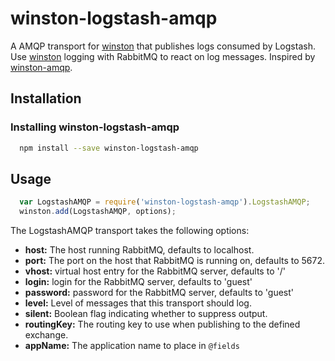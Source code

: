 # winston-logstash-amqp

A AMQP transport for [winston][0] that publishes logs consumed by Logstash.
Use [winston][0] logging with RabbitMQ to react on log messages.
Inspired by [winston-amqp][1].

## Installation

### Installing winston-logstash-amqp
```bash
  npm install --save winston-logstash-amqp
```

## Usage
``` js
  var LogstashAMQP = require('winston-logstash-amqp').LogstashAMQP;
  winston.add(LogstashAMQP, options);
```

The LogstashAMQP transport takes the following options:

* __host:__ The host running RabbitMQ, defaults to localhost.
* __port:__ The port on the host that RabbitMQ is running on, defaults to 5672.
* __vhost:__ virtual host entry for the RabbitMQ server, defaults to '/'
* __login:__ login for the RabbitMQ server, defaults to 'guest'
* __password:__ password for the RabbitMQ server, defaults to 'guest'
* __level:__ Level of messages that this transport should log. 
* __silent:__ Boolean flag indicating whether to suppress output.
* __routingKey:__ The routing key to use when publishing to the defined exchange.
* __appName:__ The application name to place in `@fields`


[0]: https://github.com/indexzero/winston
[1]: https://github.com/kr1sp1n/winston-ampq
